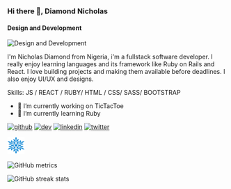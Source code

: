 ### Hi there 👋, Diamond Nicholas
#### Design and Development
![Design and Development](https://arturssmirnovs.github.io/github-profile-readme-generator/images/banner.png)

I'm Nicholas Diamond from Nigeria, i'm a fullstack software developer. I really enjoy learning languages and its framework like Ruby on Rails and React. I love building projects and making them available before deadlines. I also enjoy UI/UX and designs.

Skills: JS / REACT / RUBY/ HTML / CSS/ SASS/ BOOTSTRAP

- 🔭 I’m currently working on TicTacToe 
- 🌱 I’m currently learning Ruby 


[<img src='https://cdn.jsdelivr.net/npm/simple-icons@3.0.1/icons/github.svg' alt='github' height='40'>](https://github.com/https://github.com/diamond-nicholas)  [<img src='https://cdn.jsdelivr.net/npm/simple-icons@3.0.1/icons/dev-dot-to.svg' alt='dev' height='40'>](https://dev.to/diamond-nicholas)  [<img src='https://cdn.jsdelivr.net/npm/simple-icons@3.0.1/icons/linkedin.svg' alt='linkedin' height='40'>](https://www.linkedin.com/in/https://www.linkedin.com/in/diamond-nicholas//)  [<img src='https://cdn.jsdelivr.net/npm/simple-icons@3.0.1/icons/twitter.svg' alt='twitter' height='40'>](https://twitter.com/https://twitter.com/diamondnich)  

<a href='https://archiveprogram.github.com/'><img src='https://raw.githubusercontent.com/acervenky/animated-github-badges/master/assets/acbadge.gif' width='40' height='40'></a> 

![GitHub metrics](https://metrics.lecoq.io/https://github.com/diamond-nicholas)  

![GitHub streak stats](https://github-readme-streak-stats.herokuapp.com/?user=https://github.com/diamond-nicholas)  


